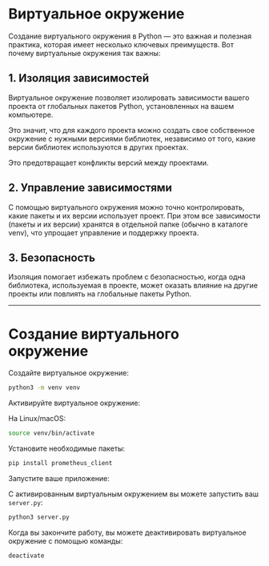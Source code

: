 # Виртуальное окружение

Создание виртуального окружения в Python — это важная и полезная практика, которая имеет несколько ключевых преимуществ. Вот почему виртуальные окружения так важны:

## 1. Изоляция зависимостей
Виртуальное окружение позволяет изолировать зависимости вашего проекта от глобальных пакетов Python, установленных на вашем компьютере.

Это значит, что для каждого проекта можно создать свое собственное окружение с нужными версиями библиотек, независимо от того, какие версии библиотек используются в других проектах.

Это предотвращает конфликты версий между проектами.

## 2. Управление зависимостями

С помощью виртуального окружения можно точно контролировать, какие пакеты и их версии использует проект. При этом все зависимости (пакеты и их версии) хранятся в отдельной папке (обычно в каталоге venv), что упрощает управление и поддержку проекта.

## 3. Безопасность

Изоляция помогает избежать проблем с безопасностью, когда одна библиотека, используемая в проекте, может оказать влияние на другие проекты или повлиять на глобальные пакеты Python.

---

# Cоздание виртуального окружение

Создайте виртуальное окружение:

```bash
python3 -m venv venv
```

Активируйте виртуальное окружение:

На Linux/macOS:

```bash
source venv/bin/activate
```

Установите необходимые пакеты:
```bash
pip install prometheus_client
```


Запустите ваше приложение:

С активированным виртуальным окружением вы можете запустить ваш `server.py`:
```bash
python3 server.py
```
Когда вы закончите работу, вы можете деактивировать виртуальное окружение с помощью команды:
```bash
deactivate
```
